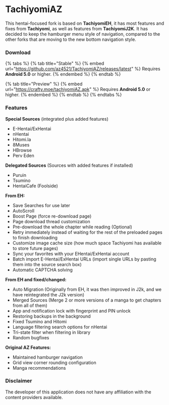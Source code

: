 # TachiyomiAZ

This hentai-focused fork is based on **TachiyomiEH**, it has most features and fixes from **Tachiyomi**, as well as features from **TachiyomiJ2K**. It has decided to keep the hamburger menu style of navigation, compared to the other forks that are moving to the new bottom navigation style.

### Download

{% tabs %}
{% tab title="Stable" %}
{% embed url="https://github.com/az4521/TachiyomiAZ/releases/latest" %}
Requires **Android 5.0** or higher.
{% endembed %}
{% endtab %}

{% tab title="Preview" %}
{% embed url="https://crafty.moe/tachiyomiAZ.apk" %}
Requires **Android 5.0** or higher.
{% endembed %}
{% endtab %}
{% endtabs %}

### Features <a href="#features" id="features"></a>

**Special Sources** (integrated plus added features)

* E-Hentai/ExHentai
* nHentai
* Hitomi.la
* 8Muses
* HBrowse
* Perv Eden

**Delegated Sources** (Sources with added features if installed)

* Puruin
* Tsumino
* HentaiCafe (Foolside)

**From EH:**

* Save Searches for use later
* AutoScroll
* Boost Page (force re-download page)
* Page download thread customization
* Pre-download the whole chapter while reading (Optional)
* Retry immediately instead of waiting for the rest of the preloaded pages to finish downloading
* Customize image cache size (how much space Tachiyomi has available to store future pages)
* Sync your favorites with your EHentai/ExHentai account
* Batch import E-Hentai/ExHentai URLs (import single URLs by pasting them into the source search box)
* Automatic CAPTCHA solving

**From EH and fixed/changed:**

* Auto Migration (Originally from EH, it was then improved in J2k, and we have reintegrated the J2k version)
* Merged Sources (Merge 2 or more versions of a manga to get chapters from all of them)
* App and notification lock with fingerprint and PIN unlock
* Restoring backups in the background
* Fixed Tsumino and Hitomi
* Language filtering search options for nHentai
* Tri-state filter when filtering in library
* Random bugfixes

**Original AZ Features:**

* Maintained hamburger navigation
* Grid view corner rounding configuration
* Manga recommendations

### Disclaimer <a href="#disclaimer" id="disclaimer"></a>

The developer of this application does not have any affiliation with the content providers available.
